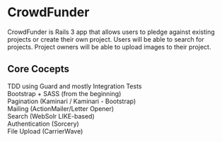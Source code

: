 CrowdFunder
===========

CrowdFunder is Rails 3 app that allows users to pledge against existing projects or create their own project. 
Users will be able to search for projects. Project owners will be able to upload images to their project.


Core Cocepts
------------

TDD using Guard and mostly Integration Tests  
Bootstrap + SASS (from the beginning)  
Pagination (Kaminari / Kaminari - Bootstrap)  
Mailing (ActionMailer/Letter Opener)  
Search (WebSolr LIKE-based)  
Authentication (Sorcery)  
File Upload (CarrierWave)


